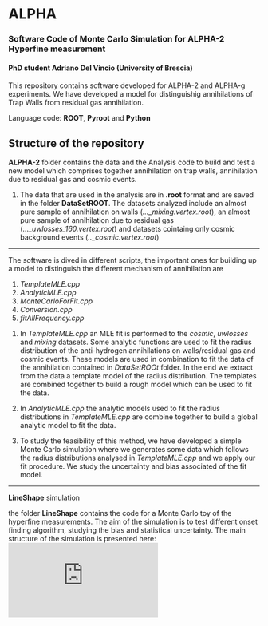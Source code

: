 # ALPHA
### Software Code of Monte Carlo Simulation for ALPHA-2 Hyperfine measurement
#### PhD student Adriano Del Vincio (University of Brescia)


This repository contains software developed for ALPHA-2 and ALPHA-g experiments. We have developed a model for distinguishig annihilations of Trap Walls from residual gas annihilation.

Language code: **ROOT**, **Pyroot** and **Python**

Structure of the repository
---
**ALPHA-2** folder contains the data and the Analysis code to build and test a new model which comprises together annihilation on trap walls, annihilation due to residual gas and cosmic events. 

1. The data that are used in the analysis are in **.root** format and are saved in the folder **DataSetROOT**. The datasets analyzed include an almost pure sample of annihilation on walls (*..._mixing.vertex.root*), an almost pure sample of annihilation due to residual gas (*..._uwlosses_160.vertex.root*) and datasets cointaing only cosmic background events (*.._cosmic.vertex.root*) 



---

The software is dived in different scripts, the important ones for building up a model to distinguish the different mechanism of annihilation are

1. *TemplateMLE.cpp*
2. *AnalyticMLE.cpp*
2. *MonteCarloForFit.cpp*
3. *Conversion.cpp*
4. *fitAllFrequency.cpp*

1) In *TemplateMLE.cpp* an MLE fit is performed to the *cosmic*, *uwlosses* and *mixing* datasets. Some analytic functions are used to fit the radius distribution of the anti-hydrogen annihilations on walls/residual gas and cosmic events. These models are used in combination to fit the data of the annihilation contained in *DataSetROOt* folder. In the end we extract from the data a template model of the radius distribution. The templates are combined together to build a rough model which can be used to fit the data.

2) In *AnalyticMLE.cpp* the analytic models used to fit the radius distributions in *TemplateMLE.cpp* are combine together to build a global analytic model to fit the data.

3) To study the feasibility of this method, we have developed a simple Monte Carlo simulation where we generates some data which follows the radius distributions analysed in *TemplateMLE.cpp* and we apply our fit procedure. We study the uncertainty and bias associated of the fit model. 


---
**LineShape** simulation

the folder **LineShape** contains the code for a Monte Carlo toy of the hyperfine measurements. The aim of the simulation is to test different onset finding algorithm, studying the bias and statistical uncertainty. The main structure of the simulation is presented here:
![alt text](https://github.com/Adrianodelvincio/ALPHA/blob/main/ALPHA-2/LineShape/Beamer/SimulationScheme.pdf)

